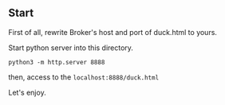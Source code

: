 ## Start
First of all, rewrite Broker's host and port of duck.html to yours.  

Start python server into this directory.  

```
python3 -m http.server 8888
```

then, access to the ```localhost:8888/duck.html```  

Let's enjoy.
